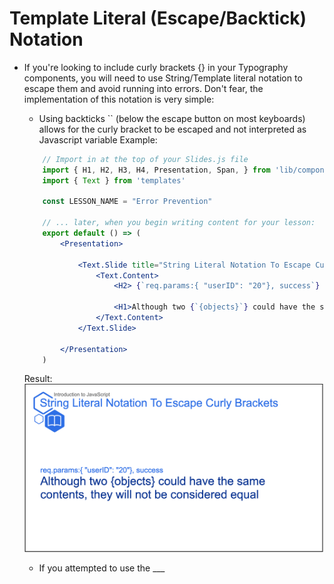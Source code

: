 # Template Literal (Escape/Backtick) Notation

* If you're looking to include curly brackets {} in your Typography components, you will need to use String/Template literal notation to escape them and avoid running into errors. Don't fear, the implementation of this notation is very simple:
    *  Using backticks `` (below the escape button on most keyboards) allows for the curly bracket to be escaped and not interpreted as Javascript variable
    Example: 
    ```jsx
        // Import in at the top of your Slides.js file
        import { H1, H2, H3, H4, Presentation, Span, } from 'lib/components'
        import { Text } from 'templates'

        const LESSON_NAME = "Error Prevention"

        // ... later, when you begin writing content for your lesson:
        export default () => (
            <Presentation>

                <Text.Slide title="String Literal Notation To Escape Curly Brackets" subtitle={LESSON_NAME} icon="book">
                    <Text.Content>
                        <H2> {`req.params:{ "userID": "20"}, success`} </H2>

                        <H1>Although two {`{objects}`} could have the same contents, they will not be considered equal  </H1>
                    </Text.Content>
                </Text.Slide>

            </Presentation>
        )
    ``` 
    Result: 
    ![The Notation Example Image](correct-escapedcurlybraces.png)

    * If you attempted to use the ___